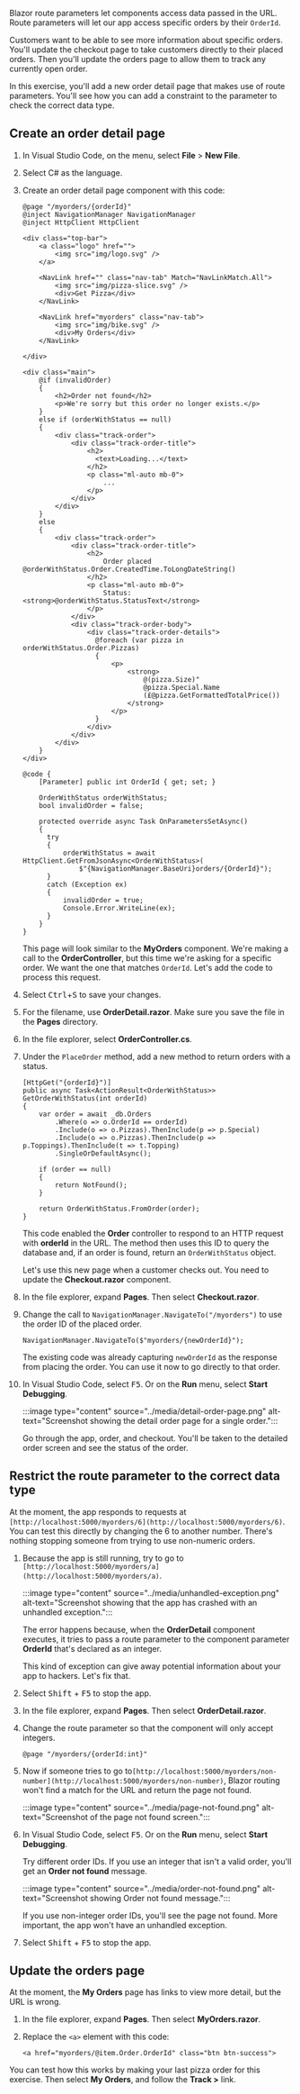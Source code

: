 Blazor route parameters let components access data passed in the URL. Route parameters will let our app access specific orders by their `OrderId`.

Customers want to be able to see more information about specific orders. You'll update the checkout page to take customers directly to their placed orders. Then you'll update the orders page to allow them to track any currently open order.

In this exercise, you'll add a new order detail page that makes use of route parameters. You'll see how you can add a constraint to the parameter to check the correct data type.

## Create an order detail page

1. In Visual Studio Code, on the menu, select **File** > **New File**.
1. Select C# as the language.
1. Create an order detail page component with this code:

    ```razor
    @page "/myorders/{orderId}"
    @inject NavigationManager NavigationManager
    @inject HttpClient HttpClient
    
    <div class="top-bar">
        <a class="logo" href="">
            <img src="img/logo.svg" />
        </a>
    
        <NavLink href="" class="nav-tab" Match="NavLinkMatch.All">
            <img src="img/pizza-slice.svg" />
            <div>Get Pizza</div>
        </NavLink>
    
        <NavLink href="myorders" class="nav-tab">
            <img src="img/bike.svg" />
            <div>My Orders</div>
        </NavLink>
    
    </div>
    
    <div class="main">
        @if (invalidOrder)
        {
            <h2>Order not found</h2>
            <p>We're sorry but this order no longer exists.</p>
        }
        else if (orderWithStatus == null)
        {
            <div class="track-order">
                <div class="track-order-title">
                    <h2>
                      <text>Loading...</text>
                    </h2>
                    <p class="ml-auto mb-0">
                        ...
                    </p>
                </div>
            </div>
        }
        else
        {
            <div class="track-order">
                <div class="track-order-title">
                    <h2>
                        Order placed @orderWithStatus.Order.CreatedTime.ToLongDateString()
                    </h2>
                    <p class="ml-auto mb-0">
                        Status: <strong>@orderWithStatus.StatusText</strong>
                    </p>
                </div>
                <div class="track-order-body">
                    <div class="track-order-details">
                      @foreach (var pizza in orderWithStatus.Order.Pizzas)
                      {
                          <p>
                              <strong>
                                  @(pizza.Size)"
                                  @pizza.Special.Name
                                  (£@pizza.GetFormattedTotalPrice())
                              </strong>
                          </p>
                      }
                    </div>
                </div>
            </div>
        }
    </div>
    
    @code {
        [Parameter] public int OrderId { get; set; }
    
        OrderWithStatus orderWithStatus;
        bool invalidOrder = false;
    
        protected override async Task OnParametersSetAsync()
        {
          try
          {
              orderWithStatus = await HttpClient.GetFromJsonAsync<OrderWithStatus>(
                  $"{NavigationManager.BaseUri}orders/{OrderId}");
          }
          catch (Exception ex)
          {
              invalidOrder = true;
              Console.Error.WriteLine(ex);
          }
        }
    }
    
    ```

    This page will look similar to the **MyOrders** component. We're making a call to the **OrderController**, but this time we're asking for a specific order. We want the one that matches `OrderId`. Let's add the code to process this request.

1. Select <kbd>Ctrl</kbd>+<kbd>S</kbd> to save your changes.
1. For the filename, use **OrderDetail.razor**. Make sure you save the file in the **Pages** directory.
1. In the file explorer, select **OrderController.cs**.
1. Under the `PlaceOrder` method, add a new method to return orders with a status.

    ```razor
    [HttpGet("{orderId}")]
    public async Task<ActionResult<OrderWithStatus>> GetOrderWithStatus(int orderId)
    {
        var order = await _db.Orders
            .Where(o => o.OrderId == orderId)
            .Include(o => o.Pizzas).ThenInclude(p => p.Special)
            .Include(o => o.Pizzas).ThenInclude(p => p.Toppings).ThenInclude(t => t.Topping)
            .SingleOrDefaultAsync();
    
        if (order == null)
        {
            return NotFound();
        }
    
        return OrderWithStatus.FromOrder(order);
    }
    ```

    This code enabled the **Order** controller to respond to an HTTP request with **orderId** in the URL. The method then uses this ID to query the database and, if an order is found, return an `OrderWithStatus` object.

    Let's use this new page when a customer checks out. You need to update the **Checkout.razor** component.

1. In the file explorer, expand **Pages**. Then select **Checkout.razor**.
1. Change the call to `NavigationManager.NavigateTo("/myorders")` to use the order ID of the placed order.

    ```razor
    NavigationManager.NavigateTo($"myorders/{newOrderId}");
    ```

    The existing code was already capturing `newOrderId` as the response from placing the order. You can use it now to go directly to that order.

1. In Visual Studio Code, select <kbd>F5</kbd>. Or on the **Run** menu, select **Start Debugging**.

    :::image type="content" source="../media/detail-order-page.png" alt-text="Screenshot showing the detail order page for a single order.":::

    Go through the app, order, and checkout. You'll be taken to the detailed order screen and see the status of the order.

## Restrict the route parameter to the correct data type

At the moment, the app responds to requests at `[http://localhost:5000/myorders/6](http://localhost:5000/myorders/6)`. You can test this directly by changing the 6 to another number. There's nothing stopping someone from trying to use non-numeric orders.

1. Because the app is still running, try to go to `[http://localhost:5000/myorders/a](http://localhost:5000/myorders/a)`.

    :::image type="content" source="../media/unhandled-exception.png" alt-text="Screenshot showing that the app has crashed with an unhandled exception.":::

    The error happens because, when the **OrderDetail** component executes, it tries to pass a route parameter to the component parameter **OrderId** that's declared as an integer.

    This kind of exception can give away potential information about your app to hackers. Let's fix that.

1. Select <kbd>Shift</kbd> + <kbd>F5</kbd> to stop the app.
1. In the file explorer, expand **Pages**. Then select **OrderDetail.razor**.
1. Change the route parameter so that the component will only accept integers.

    ```razor
    @page "/myorders/{orderId:int}"
    ```
	
1. Now if someone tries to go to`[http://localhost:5000/myorders/non-number](http://localhost:5000/myorders/non-number)`, Blazor routing won't find a match for the URL and return the page not found.

    :::image type="content" source="../media/page-not-found.png" alt-text="Screenshot of the page not found screen.":::

1. In Visual Studio Code, select <kbd>F5</kbd>. Or on the **Run** menu, select **Start Debugging**.

    Try different order IDs. If you use an integer that isn't a valid order, you'll get an **Order not found** message.

    :::image type="content" source="../media/order-not-found.png" alt-text="Screenshot showing Order not found message.":::

    If you use non-integer order IDs, you'll see the page not found. More important, the app won't have an unhandled exception.

1. Select <kbd>Shift</kbd> + <kbd>F5</kbd> to stop the app.

## Update the orders page

At the moment, the **My Orders** page has links to view more detail, but the URL is wrong.

1. In the file explorer, expand **Pages**. Then select **MyOrders.razor**.
1. Replace the `<a>` element with this code:

    ```razor
    <a href="myorders/@item.Order.OrderId" class="btn btn-success">
    ```

You can test how this works by making your last pizza order for this exercise. Then select **My Orders**, and follow the **Track >** link.
